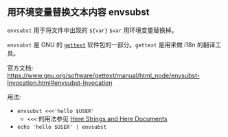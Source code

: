 ## 用环境变量替换文本内容 envsubst

`envsubst` 用于将文件中出现的 `${var}` `$var` 用环境变量替换掉。

`envsubst` 是 GNU 的 [`gettext`][gettext] 软件包的一部分。`gettext` 是用来做 i18n 的翻译工具。

官方文档: https://www.gnu.org/software/gettext/manual/html_node/envsubst-Invocation.html#envsubst-Invocation

用法:

- `envsubst <<<'hello $USER'`
  - `<<<` 的用法参见 [Here Strings and Here Documents](./here-strings-and-here-documents.md)
- `echo 'hello $USER' | envsubst`

[gettext]: https://www.gnu.org/software/gettext/
